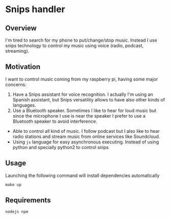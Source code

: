 # Snips handler

## Overview

I'm tired to search for my phone to put/change/stop music. Instead I use snips 
technology to control my music using voice (radio, podcast, streaming).

## Motivation

I want to control music coming from my raspberry pi, having some major concerns:

1. Have a Snips assistant for voice recognition. I actually I'm using an Spanish assistant, but Snips versatility allows to have also other kinds of languages.
2. Use a Bluetooth speaker. Sometimes I like to hear for loud music but since the microphone I use is near the speaker I prefer to use a Bluetooth speaker to avoid interference.
* Able to control all kind of music. I follow podcast but I also like to hear radio stations and stream music from online services like Soundcloud.
* Using `js` language for easy asynchronous executing. Instead of using python and specially python2 to control snips 

## Usage

Launching the following command will install dependencies automatically

```
make up
```

## Requirements

`nodejs npm`

